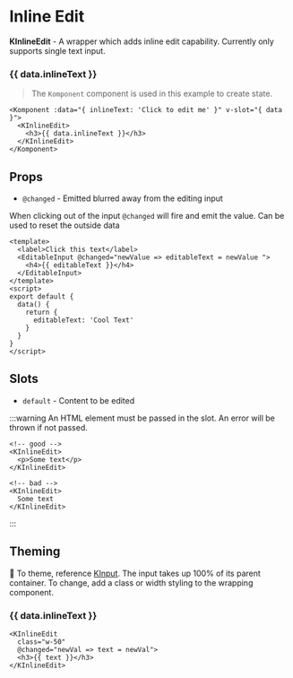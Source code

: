# Inline Edit

**KInlineEdit** - A wrapper which adds inline edit capability. Currently only supports single text input.

<Komponent :data="{ inlineText: 'Click to edit me' }" v-slot="{ data }">
  <KInlineEdit @changed="newVal => data.inlineText = newVal"><h3>{{ data.inlineText }}</h3></KInlineEdit>
</Komponent>

> The `Komponent` component is used in this example to create state.

```vue
<Komponent :data="{ inlineText: 'Click to edit me' }" v-slot="{ data }">
  <KInlineEdit>
    <h3>{{ data.inlineText }}</h3>
  </KInlineEdit>
</Komponent>
```

## Props
- `@changed` - Emitted blurred away from the editing input

When clicking out of the input `@changed` will fire and emit the value. Can be used to reset the outside data

```vue
<template>
  <label>Click this text</label>
  <EditableInput @changed="newValue => editableText = newValue ">
    <h4>{{ editableText }}</h4>
  </EditableInput>
</template>
<script>
export default {
  data() {
    return {
      editableText: 'Cool Text'
    }
  }
}
</script>
```

<KCard>
  <template slot="body">
    <div class="mb-4">Emit Value: {{ emittedVal }}</div>
    <label class="k-input-label">Click to edit</label>
    <KInlineEdit @changed="handleEmitChange"><p class="mt-0 mb-0">{{ emittedDefault }}</p></KInlineEdit>
  </template>
</KCard>

## Slots
- `default` - Content to be edited

:::warning
An HTML element must be passed in the slot. An error will be thrown if not passed.

```vue
<!-- good -->
<KInlineEdit>
  <p>Some text</p>
</KInlineEdit>

<!-- bad -->
<KInlineEdit>
  Some text
</KInlineEdit>
```
:::

## Theming
:lipstick: To theme, reference [KInput](/components/input.html#theming). The input takes up 100% of its parent container. To change, add a class or width styling to the wrapping component.

<Komponent :data="{ inlineText: 'Im 50%!' }" v-slot="{ data }">
  <KInlineEdit class="w-50" @changed="newVal => data.inlineText = newVal"><h3>{{ data.inlineText }}</h3></KInlineEdit>
</Komponent>

```vue
<KInlineEdit
  class="w-50"
  @changed="newVal => text = newVal">
  <h3>{{ text }}</h3>
</KInlineEdit>
```

<script>
export default {
  data() {
    return {
      emittedVal: '',
      emittedDefault: 'Cool Text'
    }
  },
  methods: {
    handleEmitChange(val) {
      this.emittedVal = val
      this.emittedDefault = val
    }
  }
}
</script>
